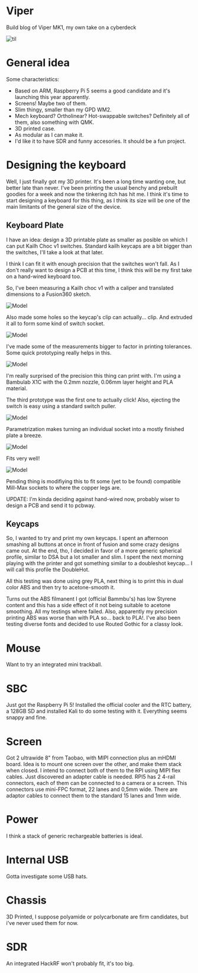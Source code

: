 # Viper
Build blog of Viper MK1, my own take on a cyberdeck

![til](https://github.com/0xlillith/Viper/blob/main/img/0-blog-barney.gif)

# General idea
Some characteristics:
- Based on ARM, Raspberry Pi 5 seems a good candidate and it's launching this year apparently.
- Screens! Maybe two of them.
- Slim thingy, smaller than my GPD WM2.
- Mech keyboard? Ortholinear? Hot-swappable switches? Definitely all of them, also something with QMK.
- 3D printed case.
- As modular as I can make it.
- I'd like it to have SDR and funny accesories. It should be a fun project.

# Designing the keyboard
Well, I just finally got my 3D printer. It's been a long time wanting one, but better late than never. I've been printing the usual benchy and prebuilt goodies for a week and now the tinkering itch has hit me. I think it's time to start designing a keyboard for this thing, as I think its size will be one of the main limitants of the general size of the device.

## Keyboard Plate

I have an idea: design a 3D printable plate as smaller as posible on which I can put Kailh Choc v1 switches. Standard kailh keycaps are a bit bigger than the switches, I'll take a look at that later.

I think I can fit it with enough precision that the switches won't fall. As I don't really want to design a PCB at this time, I think this will be my first take on a hand-wired keyboard too.

So, I've been measuring a Kailh choc v1 with a caliper and translated dimensions to a Fusion360 sketch. 

![Model](https://github.com/0xlillith/Viper/blob/main/img/1.png)

Also made some holes so the keycap's clip can actually... clip. And extruded it all to form some kind of switch socket.

![Model](https://github.com/0xlillith/Viper/blob/main/img/2.png)

I've made some of the measurements bigger to factor in printing tolerances. Some quick prototyping really helps in this.

![Model](https://github.com/0xlillith/Viper/blob/main/img/3.jpg)

I'm really surprised of the precision this thing can print with. I'm using a Bambulab X1C with the 0.2mm nozzle, 0.06mm layer height and PLA material.

The third prototype was the first one to actually click! Also, ejecting the switch is easy using a standard switch puller.

![Model](https://github.com/0xlillith/Viper/blob/main/img/4.jpg)

Parametrization makes turning an individual socket into a mostly finished plate a breeze.

![Model](https://github.com/0xlillith/Viper/blob/main/img/5.png)

Fits very well!

![Model](https://github.com/0xlillith/Viper/blob/main/img/6.jpg)

Pending thing is modifiying this to fit some (yet to be found) compatible Mill-Max sockets to where the copper legs are.

UPDATE: I'm kinda deciding against hand-wired now, probably  wiser to design a PCB and send it to pcbway.

## Keycaps

So, I wanted to try and print my own keycaps. I spent an afternoon smashing all buttons at once in front of fusion and some crazy designs came out. At the end, tho, I decided in favor of a more generic spherical profile, similar to DSA but a lot smaller and slim. I spent the next morning playing with the printer and got something similar to a doubleshot keycap... I will call this profile the DoubleHot.

All this testing was done using grey PLA, next thing is to print this in dual color ABS and then try to acetone-smooth it.

Turns out the ABS filmanent I got (official Bammbu's) has low Styrene content and this has a side effect of it not being suitable to acetone smoothing. All my testings where failed. Also, apparently my precision printing ABS was worse than with PLA so... back to PLA!.
I've also been testing diverse fonts and decided to use Routed Gothic for a classy look.

# Mouse
Want to try an integrated mini trackball.

# SBC
Just got the Raspberry Pi 5! Installed the official cooler and the RTC battery, a 128GB SD and installed Kali to do some testing with it. Everything seems snappy and fine.

# Screen
Got 2 ultrawide 8" from Taobao, with MIPI connection plus an mHDMI board. Idea is to mount one screen over the other, and make them stack when closed.
I intend to connect both of them to the RPI using MIPI flex cables. Just discovered an adapter cable is needed. RPI5 has 2 4-rail connectors, each of them can be connected to a camera or a screen. This connectors use mini-FPC format, 22 lanes and 0,5mm wide. There are adaptor cables to connect them to the standard 15 lanes and 1mm wide.

# Power
I think a stack of generic rechargeable batteries is ideal.

# Internal USB
Gotta investigate some USB hats.

# Chassis
3D Printed, I suppose polyamide or polycarbonate are firm candidates, but i've never used them for now.

# SDR
An integrated HackRF won't probably fit, it's too big.



